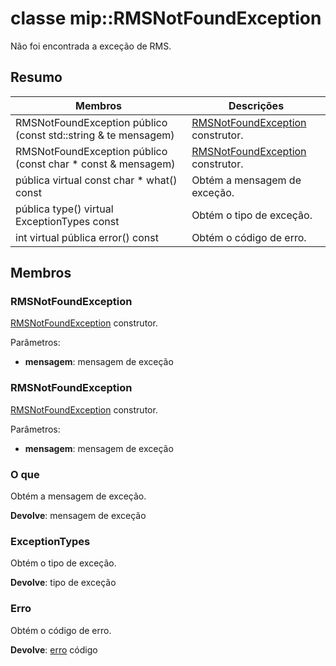 # <a name="class-miprmsnotfoundexception"></a>classe mip::RMSNotFoundException 
Não foi encontrada a exceção de RMS.
  
## <a name="summary"></a>Resumo
 Membros                        | Descrições                                
--------------------------------|---------------------------------------------
 RMSNotFoundException público (const std::string & te mensagem)  |  [RMSNotFoundException](class_mip_rmsnotfoundexception.md) construtor.
 RMSNotFoundException público (const char * const & mensagem)  |  [RMSNotFoundException](class_mip_rmsnotfoundexception.md) construtor.
 pública virtual const char * what() const  |  Obtém a mensagem de exceção.
 pública type() virtual ExceptionTypes const  |  Obtém o tipo de exceção.
 int virtual pública error() const  |  Obtém o código de erro.
  
## <a name="members"></a>Membros
  
### <a name="rmsnotfoundexception"></a>RMSNotFoundException
[RMSNotFoundException](class_mip_rmsnotfoundexception.md) construtor.

Parâmetros:  
* **mensagem**: mensagem de exceção


  
### <a name="rmsnotfoundexception"></a>RMSNotFoundException
[RMSNotFoundException](class_mip_rmsnotfoundexception.md) construtor.

Parâmetros:  
* **mensagem**: mensagem de exceção


  
### <a name="what"></a>O que
Obtém a mensagem de exceção.

  
**Devolve**: mensagem de exceção
  
### <a name="exceptiontypes"></a>ExceptionTypes
Obtém o tipo de exceção.

  
**Devolve**: tipo de exceção
  
### <a name="error"></a>Erro
Obtém o código de erro.

  
**Devolve**: [erro](class_mip_error.md) código